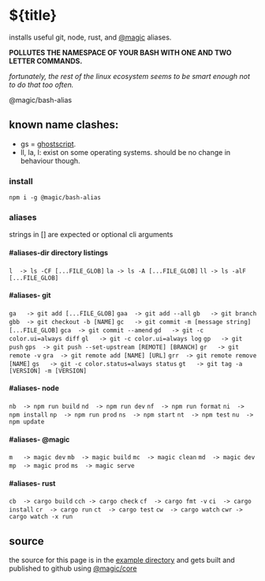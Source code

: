# ${title}

installs useful git, node, rust, and [@magic](https://magic.github.io) aliases.

**POLLUTES THE NAMESPACE OF YOUR BASH WITH ONE AND TWO LETTER COMMANDS.**

*fortunately, the rest of the linux ecosystem seems to be smart enough not to do that too often.*

<GitBadges>@magic/bash-alias</GitBadges>

## known name clashes:

* gs = [ghostscript](https://en.wikipedia.org/wiki/Ghostscript).
* ll, la, l: exist on some operating systems. should be no change in behaviour though.

### install

`npm i -g @magic/bash-alias`

### aliases

strings in [] are expected or optional cli arguments

#### #aliases-dir directory listings
`l  -> ls -CF [...FILE_GLOB]`
`la -> ls -A [...FILE_GLOB]`
`ll -> ls -alF [...FILE_GLOB]`

#### #aliases- git

`ga   -> git add [...FILE_GLOB]`
`gaa  -> git add --all`
`gb   -> git branch`
`gbb  -> git checkout -b [NAME]`
`gc   -> git commit -m [message string] [...FILE_GLOB]`
`gca  -> git commit --amend`
`gd   -> git -c color.ui=always diff`
`gl   -> git -c color.ui=always log`
`gp   -> git push`
`gps  -> git push --set-upstream [REMOTE] [BRANCH]`
`gr   -> git remote -v`
`gra  -> git remote add [NAME] [URL]`
`grr  -> git remote remove [NAME]`
`gs   -> git -c color.status=always status`
`gt   -> git tag -a [VERSION] -m [VERSION]`

#### #aliases- node

`nb  -> npm run build`
`nd  -> npm run dev`
`nf  -> npm run format`
`ni  -> npm install`
`np  -> npm run prod`
`ns  -> npm start`
`nt  -> npm test`
`nu  -> npm update`

#### #aliases- @magic

`m   -> magic dev`
`mb  -> magic build`
`mc  -> magic clean`
`md  -> magic dev`
`mp  -> magic prod`
`ms  -> magic serve`

#### #aliases- rust

`cb  -> cargo build`
`cch -> cargo check`
`cf  -> cargo fmt -v`
`ci  -> cargo install`
`cr  -> cargo run`
`ct  -> cargo test`
`cw  -> cargo watch`
`cwr -> cargo watch -x run`


## source

the source for this page is in the
[example directory](https://github.com/magic/bash-alias/tree/master/docsrc/)
and gets built and published to github using
[@magic/core](https://github.com/magic/core)
